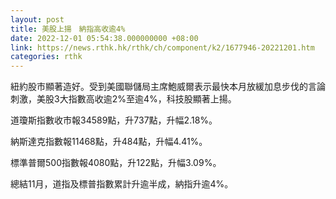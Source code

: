 ```yaml
---
layout: post
title: 美股上揚　納指高收逾4%
date: 2022-12-01 05:54:38.000000000 +08:00
link: https://news.rthk.hk/rthk/ch/component/k2/1677946-20221201.htm
categories: rthk
---
```


紐約股市顯著造好。受到美國聯儲局主席鮑威爾表示最快本月放緩加息步伐的言論刺激，美股3大指數高收逾2%至逾4%，科技股顯著上揚。

道瓊斯指數收市報34589點，升737點，升幅2.18%。

納斯達克指數報11468點，升484點，升幅4.41%。

標準普爾500指數報4080點，升122點，升幅3.09%。

總結11月，道指及標普指數累計升逾半成，納指升逾4%。
